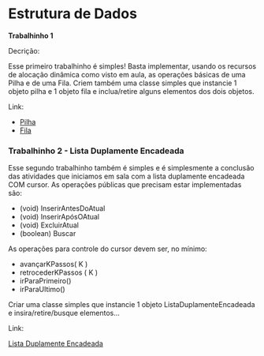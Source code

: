 # Estrutura de Dados

**Trabalhinho 1**

Decrição:

Esse primeiro trabalhinho é simples! Basta implementar, usando os recursos de alocação dinâmica como visto em aula, as operações básicas de uma Pilha e de uma Fila. Criem também uma classe simples que instancie 1 objeto pilha e 1 objeto fila e inclua/retire alguns elementos dos dois objetos.

Link:
<ul>
    <li><a href="https://github.com/g-saldanha/Estrutura-de-Dados/tree/master/trabalhinho/src/br/ufsc/com/estrutura/deLucca/Pilha">Pilha </a></li>
    <li><a href="https://github.com/g-saldanha/Estrutura-de-Dados/tree/master/trabalhinho/src/br/ufsc/com/estrutura/deLucca/Fila">Fila</a></li>
</ul>

### Trabalhinho 2 - Lista Duplamente Encadeada

Esse segundo trabalhinho também é simples e é simplesmente a conclusão das atividades que iniciamos em sala com a lista duplamente encadeada COM cursor.
As operações públicas que precisam estar implementadas são:
- (void) InserirAntesDoAtual
- (void) InserirApósOAtual
- (void) ExcluirAtual
- (boolean) Buscar

As operações para controle do cursor devem ser, no mínimo:
- avançarKPassos( K )
- retrocederKPassos ( K )
- irParaPrimeiro()
- irParaUltimo()

Criar uma classe simples que instancie 1 objeto ListaDuplamenteEncadeada e insira/retire/busque elementos...

Link:

[Lista Duplamente Encadeada](http://github.com/g-saldanha/Estrutura-de-Dados/trabalhinho2/src/ListaDuplamenteEncadeada.java)
